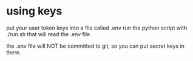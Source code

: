 
# using keys
put your user token keys into a file called .env
run the python script with ./run.sh
that will read the .env file

the .env file will NOT be committed to git, so you can put secret keys in there.
